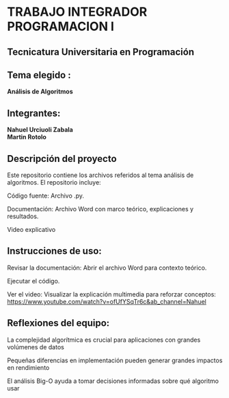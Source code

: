 # TRABAJO INTEGRADOR  PROGRAMACION I

## Tecnicatura Universitaria en Programación

## Tema elegido :
  **Análisis de Algoritmos**

## Integrantes: 
  **Nahuel Urciuoli Zabala**  
  **Martin Rotolo**  

## Descripción del proyecto
Este repositorio contiene los archivos referidos al tema análisis de algoritmos. El repositorio incluye:

Código fuente: Archivo .py.

Documentación: Archivo Word con marco teórico, explicaciones y resultados.

Video explicativo

## Instrucciones de uso:

Revisar la documentación: Abrir el archivo Word para contexto teórico.

Ejecutar el código.

Ver el video: Visualizar la explicación multimedia para reforzar conceptos:
https://www.youtube.com/watch?v=ofUfYSqTr6c&ab_channel=Nahuel

## Reflexiones del equipo:

La complejidad algorítmica es crucial para aplicaciones con grandes volúmenes de datos

Pequeñas diferencias en implementación pueden generar grandes impactos en rendimiento

El análisis Big-O ayuda a tomar decisiones informadas sobre qué algoritmo usar
